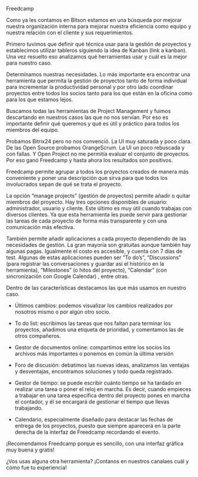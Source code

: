 <!--
.. title: Freedcamp
.. slug: freedcamp
.. date: 2018-08-15 11:55:30 UTC-03:00
.. tags: 
.. category: 
.. link: 
.. description: 
.. type: text
.. author: cuberti
-->
Freedcamp

Como ya les contamos en Bitson estamos en una búsqueda por mejorar nuestra organización interna para mejorar nuestra eficiencia como equipo y nuestra relación con el cliente y sus requerimientos.

Primero tuvimos que definir qué técnica usar para la gestión de proyectos y establecimos utilizar tableros siguiendo la idea de Kanban (link a kanban). Una vez resuelto eso analizamos qué herramientas usar y cuál es la mejor para nuestro caso.

Determinamos nuestras necesidades. Lo más importante era encontrar una herramienta que permita la gestión de proyectos tanto de forma individual para incrementar la productividad personal y por otro lado coordinar proyectos entre todos los socios tanto para los que están en la oficina como para los que estamos lejos.

Buscamos todas las herramientas de Project Management y fuimos descartando en nuestros casos las que no nos servían. Por eso es importante definir qué queremos y qué es útil y práctico para todos los miembros del equipo.

Probamos Bitrix24 pero no nos convenció. La UI muy saturada y poco clara. De las Open Source probamos OrangeScrum. La UI un poco rebuscada y con fallas. Y Open Project no me permitía evaluar el conjunto de proyectos. Por eso ganó Freedcamp y hasta ahora los resultados son positivos.

Freedcamp permite agrupar a todos los proyectos creados de manera más conveniente y poner una descripción que sirva para que todos los involucrados sepan de qué se trata el proyecto.

La opción “manage projects” (gestión de proyectos) permite añadir o quitar miembros del proyecto. Hay tres opciones disponibles de usuario: administrador, usuario y cliente. Este último es muy útil cuando trabajas con diversos clientes. Ya que esta herramienta les puede servir para gestionar las tareas de cada proyecto de forma más transparente y con una comunicación más efectiva.

También permite añadir aplicaciones a cada proyecto dependiendo de las necesidades de gestión. La gran mayoría son gratuitas aunque también hay algunas pagas. Igualmente el costo es accesible, y cuenta con 7 días de test. Algunas de estas aplicaciones pueden ser “To do’s”, “Discussions” (para registrar las conversaciones y guardar así el histórico en la herramienta), “Milestones” (o hitos del proyecto), “Calendar” (con sincronización con Google Calendar) , entre otras.

Dentro de las características destacamos las que más usamos en nuestro caso.

- Últimos cambios: podemos visualizar los cambios realizados por nosotros mismo o por algún otro socio. 

- To do list: escribimos las tareas que nos faltan para terminar los proyectos, añadimos una etiqueta de prioridad, y comentamos las de otros compañeros.

- Gestor de documentos online: compartimos entre los socios los archivos más importantes o ponemos en común la última versión

- Foro de discusión: debatimos las nuevas ideas, analizamos las ventajas y desventajas, encontramos soluciones y todo queda 
registrado. 

- Gestor de tiempo: se puede escribir cuánto tiempo se ha tardado en realizar una tarea o poner el reloj en marcha. Es decir, cuando empieces a trabajar en una tarea específica dentro del proyecto pones en marcha el contador, y él se encargará de gestionar el tiempo que llevas trabajando.

- Calendario, especialmente diseñado para destacar las fechas de entrega de los proyectos, puesto que siempre aparecerá en la parte derecha de la interfaz de Freedcamp recordando el evento.

¡Recomendamos Freedcamp porque es sencillo, con una interfaz gráfica muy buena y gratis! 

¿Vos usas alguna otra herramienta? ¡Contanos en nuestros canalaes cuál y cómo fue tu experiencia!



